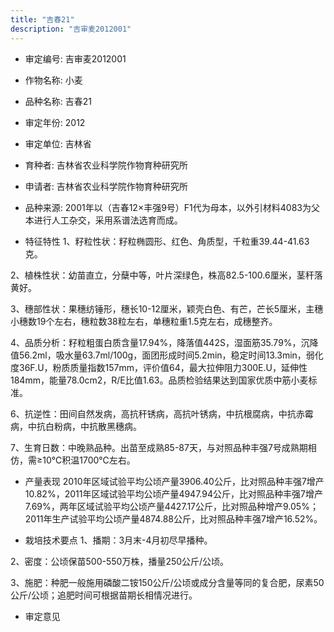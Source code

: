 ```yaml
---
title: "吉春21"
description: "吉审麦2012001"
---
```

* 审定编号:  吉审麦2012001

*  作物名称:  小麦

*  品种名称:  吉春21

*  审定年份:  2012

*  审定单位:  吉林省

* 育种者:  吉林省农业科学院作物育种研究所

*  申请者:  吉林省农业科学院作物育种研究所

*  品种来源:  2001年以（吉春12×丰强9号）F1代为母本，以外引材料4083为父本进行人工杂交，采用系谱法选育而成。

*  特征特性
1、籽粒性状：籽粒椭圆形、红色、角质型，千粒重39.44-41.63克。
2、植株性状：幼苗直立，分蘖中等，叶片深绿色，株高82.5-100.6厘米，茎秆落黄好。
3、穗部性状：果穗纺锤形，穗长10-12厘米，颖壳白色、有芒，芒长5厘米，主穗小穗数19个左右，穗粒数38粒左右，单穗粒重1.5克左右，成穗整齐。
4、品质分析：籽粒粗蛋白质含量17.94%，降落值442S，湿面筋35.79%，沉降值56.2ml，吸水量63.7ml/100g，面团形成时间5.2min，稳定时间13.3min，弱化度36F.U，粉质质量指数157mm，评价值64，最大拉伸阻力300E.U，延伸性184mm，能量78.0cm2，R/E比值1.63。品质检验结果达到国家优质中筋小麦标准。
6、抗逆性：田间自然发病，高抗秆锈病，高抗叶锈病，中抗根腐病，中抗赤霉病，中抗白粉病，中抗散黑穗病。
7、生育日数：中晚熟品种。出苗至成熟85-87天，与对照品种丰强7号成熟期相仿，需≥10℃积温1700℃左右。


*  产量表现
2010年区域试验平均公顷产量3906.40公斤，比对照品种丰强7增产10.82%，2011年区域试验平均公顷产量4947.94公斤，比对照品种丰强7增产7.69%，两年区域试验平均公顷产量4427.17公斤，比对照品种增产9.05%；2011年生产试验平均公顷产量4874.88公斤，比对照品种丰强7增产16.52%。

*  栽培技术要点
1、播期：3月末-4月初尽早播种。
2、密度：公顷保苗500-550万株，播量250公斤/公顷。
3、施肥：种肥一般施用磷酸二铵150公斤/公顷或成分含量等同的复合肥，尿素50公斤/公顷；追肥时间可根据苗期长相情况进行。


*  审定意见

